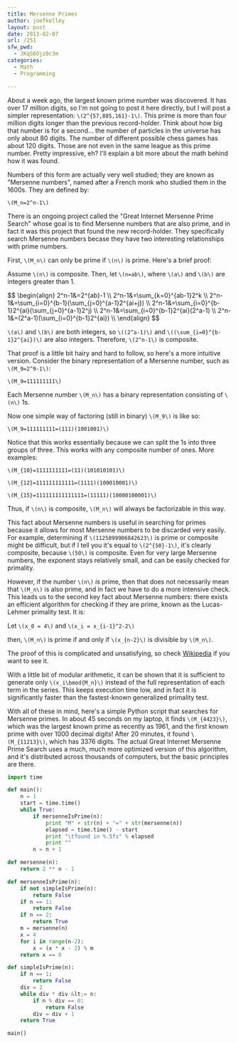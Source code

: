 ```yaml
---
title: Mersenne Primes
author: joefkelley
layout: post
date: 2013-02-07
url: /251
sfw_pwd:
  - JKqS6Ojz0c3m
categories:
  - Math
  - Programming

---
```

About a week ago, the largest known prime number was discovered. It has over 17 million digits, so I'm not going to post it here directly, but I will post a simpler representation: `\(2^{57,885,161}-1\)`. This prime is more than four million digits longer than the previous record-holder. Think about how big that number is for a second... the number of particles in the universe has only about 80 digits. The number of different possible chess games has about 120 digits. Those are not even in the same league as this prime number. Pretty impressive, eh? I'll explain a bit more about the math behind how it was found.

Numbers of this form are actually very well studied; they are known as "Mersenne numbers", named after a French monk who studied them in the 1600s. They are defined by:

`\(M_n=2^n-1\)`
  
There is an ongoing project called the "Great Internet Mersenne Prime Search" whose goal is to find Mersenne numbers that are also prime, and in fact it was this project that found the new record-holder. They specifically search Mersenne numbers becase they have two interesting relationships with prime numbers.

First, `\(M_n\)` can only be prime if `\(n\)` is prime. Here's a brief proof:

Assume `\(n\)` is composite. Then, let `\(n=ab\)`, where `\(a\)` and `\(b\)` are integers greater than 1.

<div>$$
\begin{align}
2^n-1&=2^{ab}-1 \\
2^n-1&=\sum_{k=0}^{ab-1}2^k \\
2^n-1&=\sum_{i=0}^{b-1}(\sum_{j=0}^{a-1}2^{ai+j}) \\
2^n-1&=\sum_{i=0}^{b-1}2^{ai}(\sum_{j=0}^{a-1}2^j) \\
2^n-1&=\sum_{i=0}^{b-1}2^{ai}(2^a-1) \\
2^n-1&=(2^a-1)(\sum_{i=0}^{b-1}2^{ai}) \\
\end{align}
$$</div>

`\(a\)` and `\(b\)` are both integers, so `\((2^a-1)\)` and `\((\sum_{i=0}^{b-1}2^{ai})\)` are also integers. Therefore, `\(2^n-1\)` is composite.


That proof is a little bit hairy and hard to follow, so here's a more intuitive version. Consider the binary representation of a Mersenne number, such as `\(M_9=2^9-1\)`:
    
`\(M_9=111111111\)`
  
Each Mersenne number `\(M_n\)` has a binary representation consisting of `\(n\)` 1s.
  
Now one simple way of factoring (still in binary) `\(M_9\)` is like so:
    
`\(M_9=111111111=(111)(1001001)\)`
  
Notice that this works essentially because we can split the 1s into three groups of three. This works with any composite number of ones. More examples:
    
`\(M_{10}=1111111111=(11)(101010101)\)`
  
`\(M_{12}=111111111111=(1111)(100010001)\)`
  
`\(M_{15}=111111111111111=(11111)(10000100001)\)`
    
Thus, if `\(n\)` is composite, `\(M_n\)` will always be factorizable in this way.
    
This fact about Mersenne numbers is useful in searching for primes because it allows for most Mersenne numbers to be discarded very easily. For example, determining if `\(1125899906842623\)` is prime or composite might be difficult, but if I tell you it's equal to `\(2^{50}-1\)`, it's clearly composite, because `\(50\)` is composite. Even for very large Mersenne numbers, the exponent stays relatively small, and can be easily checked for primality.
    
However, if the number `\(n\)` _is_ prime, then that does not necessarily mean that `\(M_n\)` is also prime, and in fact we have to do a more intensive check. This leads us to the second key fact about Mersenne numbers: there exists an efficient algorithm for checking if they are prime, known as the Lucas-Lehmer primality test. It is:
    
Let `\(x_0 = 4\)` and `\(x_i = x_{i-1}^2-2\)`
  
then, `\(M_n\)` is prime if and only if `\(x_{n-2}\)` is divisible by `\(M_n\)`.
    
The proof of this is complicated and unsatisfying, so check [Wikipedia][1] if you want to see it.
    
With a little bit of modular arithmetic, it can be shown that it is sufficient to generate only `\(x_i\bmod{M_n}\)` instead of the full representation of each term in the series. This keeps execution time low, and in fact it is significantly faster than the fastest-known generalized primality test.
    
With all of these in mind, here's a simple Python script that searches for Mersenne primes. In about 45 seconds on my laptop, it finds `\(M_{4423}\)`, which was the largest known prime as recently as 1961, and the first known prime with over 1000 decimal digits! After 20 minutes, it found `\(M_{11213}\)`, which has 3376 digits. The actual Great Internet Mersenne Prime Search uses a much, much more optimized version of this algorithm, and it's distributed across thousands of computers, but the basic principles are there.
    
~~~Python
import time

def main():
	n = 1
	start = time.time()
	while True:
		if mersenneIsPrime(n):
			print "M" + str(n) + "=" + str(mersenne(n))
			elapsed = time.time() - start
			print "\tfound in %.5fs" % elapsed
			print ""
		n = n + 1

def mersenne(n):
	return 2 ** n - 1

def mersenneIsPrime(n):
	if not simpleIsPrime(n):
		return False
	if n == 1:
		return False
	if n == 2:
		return True
	m = mersenne(n)
	x = 4
	for i in range(n-2):
		x = (x * x - 2) % m
	return x == 0

def simpleIsPrime(n):
	if n == 1:
		return False
	div = 2
	while div * div &lt;= n:
		if n % div == 0:
			return False
		div = div + 1
	return True

main()
~~~

 [1]: http://en.wikipedia.org/wiki/Lucas-Lehmer_primality_test#Proof_of_correctness
